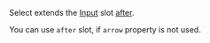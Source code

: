 Select extends the [Input](/ui/interaction/input) slot [after](/ui/interaction/input#after).

You can use `after` slot, if `arrow` property is not used.
